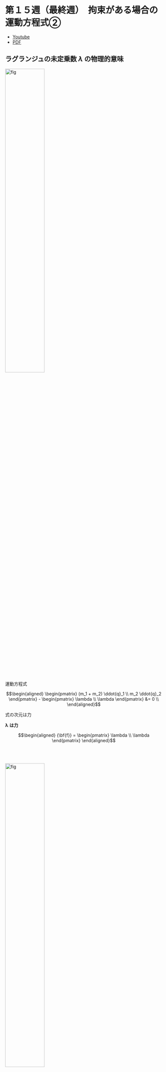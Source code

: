 # 第１５週（最終週）　拘束がある場合の運動方程式②

* [Youtube](https://www.youtube.com/watch?v=tU6BGZikVWU)
* [PDF](http:/www.ritsumei.ac.jp/~uemura-m/AnalyticalMechanics/AnalyticalMechanics15thWeek.pdf)

## ラグランジュの未定乗数 $\lambda$ の物理的意味

<img alt="fig" src="figures/lecture-15/fig_02.JPG" width="50%">

運動方程式

```math
\begin{aligned}
\begin{pmatrix}
(m_1 + m_2) \ddot{q}_1 \\
m_2 \ddot{q}_2
\end{pmatrix} - \begin{pmatrix}
\lambda \\
\lambda
\end{pmatrix} &= 0 \\
\end{aligned}
```

式の次元は力
<br>

${\boldsymbol{\lambda}}$ **は力**

```math
\begin{aligned}
{\bf{f}} = \begin{pmatrix}
\lambda \\
\lambda
\end{pmatrix}
\end{aligned}
```

<br>
<br>
<br>
<img alt="fig" src="figures/lecture-14/fig_01.JPG" width="50%">

運動方程式

```math
\begin{aligned}
{\bf{M}} \ddot{\bf{q}} + {\bf{h}} - {\bf{J}}^T_y \lambda &= 0 \\
\end{aligned}
```

式の次元はトルク
<br>
${\bf{J}}^T_y$ : ヤコビ行列。次元は距離(m)
<br>
${\boldsymbol{\lambda}}$ **は力**

```math
\begin{aligned}
{\bf{f}} = \begin{pmatrix}
0 \\
\lambda
\end{pmatrix}
\end{aligned}
```

<br>

### まとめ

拘束条件が位置のとき、ラグランジュの未定乗数は運動方程式において **力** を表す

<br>

ラグランジアン

```math
L' = K = U + {\boldsymbol{\lambda}} \cdot {\bf{f}}
```

式の次元はエネルギー。 $f$ は位置。
<br>
位置 × 力 で エネルギー になることからも分かる。

## 拘束がある場合のエネルギー保存則

拘束によって発生する力・トルクは仕事をしない

<br>
<br>
<br>

### 並進リンク系での例

<img alt="fig" src="figures/lecture-15/fig_02.JPG" width="50%">

<br>
運動方程式

```math
\begin{aligned}
\begin{pmatrix}
(m_1 + m_2) \ddot{q}_1 \\
m_2 \ddot{q}_2
\end{pmatrix} - \begin{pmatrix}
\lambda \\
\lambda
\end{pmatrix} &= 0 \\
\end{aligned}
```

速度の拘束条件

```math
\dot{q}_1 + \dot{q}_2 = 0
```

拘束力が系に加えるパワー

```math
\begin{aligned}
P &= \begin{pmatrix}
\dot{q}_1 \\
\dot{q}_2
\end{pmatrix} \cdot \begin{pmatrix}
\lambda \\
\lambda
\end{pmatrix} \\
&= \dot{q}_1 \lambda + \dot{q}_2 \lambda \\
&= \lambda (\dot{q}_1 + \dot{q}_2) \\
&= \lambda \cdot 0 \\
&= 0
\end{aligned}
```

全エネルギー

```math
\begin{aligned}
E = \frac{1}{2}(m_1 + m_2) \dot{q}_1^2 + \frac{1}{2} m_2 \dot{q}_2^2
\end{aligned}
```

```math
\begin{aligned}
\dot{E} &= (m_1 + m_2) \dot{q}_1 \ddot{q}_1 + m_2 \dot{q}_2 \ddot{q}_2 \\
&= \begin{pmatrix}
\dot{q}_1 \\
\dot{q}_2
\end{pmatrix} \cdot \begin{pmatrix}
(m_1 + m_2) \ddot{q}_1 \\
m_2 \ddot{q}_2
\end{pmatrix} \\
&= \begin{pmatrix}
\dot{q}_1 \\
\dot{q}_2
\end{pmatrix} \cdot \begin{pmatrix}
\lambda \\
\lambda
\end{pmatrix} \\
&= P = 0
\end{aligned}
```

<br>
<br>
<br>

### 回転リンク系での例

<img alt="fig" src="figures/lecture-14/fig_01.JPG" width="50%">

運動方程式

```math
\begin{aligned}
{\bf{M}} \ddot{\bf{q}} + {\bf{h}} = {\bf{J}}^T_y \lambda \\
\end{aligned}
```

速度の拘束条件

```math
\dot{y} = {\bf{J}}_y \dot{\bf{q}} = 0 \\
```

拘束力が系に加えるパワー

```math
\begin{aligned}
P &= \dot{\bf{q}} \cdot ({\bf{J}}_y \lambda) \\
&= \lambda ({\bf{J}}_y \dot{\bf{q}})^T \\
&= 0 \\
\end{aligned}
```

全エネルギー

```math
E = \frac{1}{2} \dot{\bf{q}}^T {\bf{M}} \dot{\bf{q}}
```

```math
\begin{aligned}
\dot{E} &= \frac{1}{2} \ddot{\bf{q}}^T {\bf{M}} \dot{\bf{q}} + \frac{1}{2} \dot{\bf{q}}^T \dot{\bf{M}} \dot{\bf{q}} + \frac{1}{2} \dot{\bf{q}}^T {\bf{M}} \ddot{\bf{q}} \\
&= \frac{1}{2} \dot{\bf{q}}^T {\bf{M}} \ddot{\bf{q}} + \frac{1}{2} \dot{\bf{q}}^T \dot{\bf{M}} \dot{\bf{q}} + \frac{1}{2} \dot{\bf{q}}^T {\bf{M}} \ddot{\bf{q}} \\
&= \dot{\bf{q}}^T {\bf{M}} \ddot{\bf{q}} + \frac{1}{2} \dot{\bf{q}}^T \dot{\bf{M}} \dot{\bf{q}} \\
&= \dot{\bf{q}}^T ( {\bf{M}} \ddot{\bf{q}} + \frac{1}{2} \dot{\bf{M}} \dot{\bf{q}} ) \\
&= \dot{\bf{q}}^T ( \frac{1}{2} \dot{\bf{M}} \dot{\bf{q}} - {\bf{h}} + {\bf{J}}^T_y \lambda ) \\
&= \dot{\bf{q}}^T ( \frac{1}{2} \dot{\bf{M}} \dot{\bf{q}} - {\bf{h}} + {\bf{J}}^T_y \lambda ) \\
\end{aligned}
```

$\frac{1}{2} \dot{\bf{M}} \dot{\bf{q}} - {\bf{h}} = 0$ より

```math
\begin{aligned}
&= \dot{\bf{q}}^T ( \frac{1}{2} \dot{\bf{M}} \dot{\bf{q}} - {\bf{h}} + {\bf{J}}^T_y \lambda ) \\
&= \dot{\bf{q}}^T ( 0 + {\bf{J}}^T_y \lambda ) \\
&= \dot{\bf{q}}^T {\bf{J}}^T_y \lambda = 0 \\
\end{aligned}
```

## 演習：拘束がある場合のエネルギー保存則

<img alt="fig" src="figures/lecture-15/fig_03.JPG" width="50%">

### 問い

ひもで拘束された質点のx, y座標での運動方程式を求め、全エネルギーが保存することを示せ

<br>
位置の拘束条件

```math
\sqrt{(x - x_r)^2 + (y - y_r)^2} -r = 0
```

運動方程式

```math
\begin{aligned}
\begin{pmatrix}
m \ddot{x} \\
m \ddot{y}
\end{pmatrix} = {\bf{f}} = ?
\end{aligned}
```

速度の拘束条件：？
<br>
拘束力が系に加えるパワー：？

### 解答

一般化座標

```math
{\bf{x}} = \begin{pmatrix}
x \\
y
\end{pmatrix} \\
```

位置の拘束条件

```math
f(x, y) = \sqrt{(x - x_r)^2 + (y - y_r)^2} -r = 0
```

ラグランジアン

```math
\begin{aligned}
L' &= K - U + {\boldsymbol{\lambda}} \cdot {\bf{f}} \\
&= \frac{1}{2} m (\dot{x}^2 + \dot{y}^2) + \lambda (\sqrt{(x - x_r)^2 + (y - y_r)^2} -r)
\end{aligned}
```

```math
\begin{aligned}
\frac{\partial L'}{\partial \dot{\bf{x}}} &=  \frac{\partial}{\partial \dot{\bf{x}}} ( \frac{1}{2} m (\dot{x}^2 + \dot{y}^2) + \lambda (\sqrt{(x - x_r)^2 + (y - y_r)^2} -r) ) \\
&= \begin{pmatrix}
\frac{\partial}{\partial \dot{x}} ( \frac{1}{2} m (\dot{x}^2 + \dot{y}^2) + \lambda (\sqrt{(x - x_r)^2 + (y - y_r)^2} -r) ) \\
\frac{\partial}{\partial \dot{y}} ( \frac{1}{2} m (\dot{x}^2 + \dot{y}^2) + \lambda (\sqrt{(x - x_r)^2 + (y - y_r)^2} -r) )
\end{pmatrix} \\
&= \begin{pmatrix}
m \dot{x} \\
m \dot{y}
\end{pmatrix} \\
\end{aligned}
```

```math
\begin{aligned}
\frac{d}{dt} \frac{\partial L'}{\partial \dot{\bf{x}}} &= \frac{d}{dt} \begin{pmatrix}
m \dot{x} \\
m \dot{y}
\end{pmatrix} \\
&= \begin{pmatrix}
m \ddot{x} \\
m \ddot{y}
\end{pmatrix}\\
\end{aligned}
```

```math
\begin{aligned}
\frac{\partial L'}{\partial {\bf{x}}} &= \begin{pmatrix}
\frac{\partial}{\partial x} ( \frac{1}{2} m (\dot{x}^2 + \dot{y}^2) + \lambda (\sqrt{(x - x_r)^2 + (y - y_r)^2} -r) ) \\
\frac{\partial}{\partial y} ( \frac{1}{2} m (\dot{x}^2 + \dot{y}^2) + \lambda (\sqrt{(x - x_r)^2 + (y - y_r)^2} -r) )
\end{pmatrix} \\
&= \lambda \begin{pmatrix}
\frac{\partial}{\partial x} \sqrt{(x - x_r)^2 + (y - y_r)^2} \\
\frac{\partial}{\partial y} \sqrt{(x - x_r)^2 + (y - y_r)^2}
\end{pmatrix} \\
\end{aligned}
```

平方根の微分(復習)

```math
(\sqrt{f(x)})' = \frac{1}{2 \sqrt{f(x)}} f'(x)
```

より

```math
\begin{aligned}
&= \lambda \begin{pmatrix}
\frac{\partial}{\partial x} \sqrt{(x - x_r)^2 + (y - y_r)^2} \\
\frac{\partial}{\partial y} \sqrt{(x - x_r)^2 + (y - y_r)^2}
\end{pmatrix} \\
&= \lambda \begin{pmatrix}
\frac{1}{2 \sqrt{(x - x_r)^2 + (y - y_r)^2}} (2 x -2 x_r)\\
\frac{1}{2 \sqrt{(x - x_r)^2 + (y - y_r)^2}} (2 y -2 y_r)
\end{pmatrix} \\
&= \lambda \begin{pmatrix}
\frac{x - x_r}{\sqrt{(x - x_r)^2 + (y - y_r)^2}}\\
\frac{y - y_r}{\sqrt{(x - x_r)^2 + (y - y_r)^2}}
\end{pmatrix} \\
\end{aligned}
```

<br>
<br>

```math
\begin{aligned}
\frac{d}{dt} \frac{\partial L'}{\partial \dot{\bf{x}}} - \frac{\partial L'}{\partial {\bf{x}}} &= 0 \\
\begin{pmatrix}
m \ddot{x} \\
m \ddot{y}
\end{pmatrix} - \lambda \begin{pmatrix}
\frac{x - x_r}{\sqrt{(x - x_r)^2 + (y - y_r)^2}}\\
\frac{y - y_r}{\sqrt{(x - x_r)^2 + (y - y_r)^2}}
\end{pmatrix} &= 0 \\
\begin{pmatrix}
m \ddot{x} \\
m \ddot{y}
\end{pmatrix} &= \begin{pmatrix}
\lambda \frac{x - x_r}{\sqrt{(x - x_r)^2 + (y - y_r)^2}}\\
\lambda \frac{y - y_r}{\sqrt{(x - x_r)^2 + (y - y_r)^2}}
\end{pmatrix} \\
\end{aligned}
```

運動方程式

```math
\begin{aligned}

\begin{pmatrix}
m \ddot{x} \\
m \ddot{y}
\end{pmatrix} = {\bf{f}} = \begin{pmatrix}
\lambda \frac{x - x_r}{\sqrt{(x - x_r)^2 + (y - y_r)^2}}\\
\lambda \frac{y - y_r}{\sqrt{(x - x_r)^2 + (y - y_r)^2}}
\end{pmatrix}
\end{aligned}
```

速度の拘束条件は位置の拘束条件を微分する。

```math
\begin{aligned}
f'(x, y) = \frac{d}{dt} (\sqrt{(x - x_r)^2 + (y - y_r)^2} - r ) &= 0 \\
\frac{1}{2 \sqrt{(x - x_r)^2 + (y - y_r)^2}} ( \dot{x}(2 x -2 x_r) + \dot{y}(2 y -2 y_r) ) &= 0 \\
\frac{\dot{x}(x - x_r) + \dot{y}(y - y_r)}{\sqrt{(x - x_r)^2 + (y - y_r)^2}} &= 0 \\
\end{aligned}
```

拘束力が系に加えるパワー

```math
\begin{aligned}
P &= \dot{\bf{x}} \cdot {\boldsymbol{f}} \\
&= \begin{pmatrix}
\dot{x} \\
\dot{y}
\end{pmatrix} \cdot \begin{pmatrix}
\lambda \frac{x - x_r}{\sqrt{(x - x_r)^2 + (y - y_r)^2}}\\
\lambda \frac{y - y_r}{\sqrt{(x - x_r)^2 + (y - y_r)^2}}
\end{pmatrix} \\
&= \lambda \frac{\dot{x}(x - x_r)}{\sqrt{(x - x_r)^2 + (y - y_r)^2}} + \lambda \frac{\dot{y}(y - y_r)}{\sqrt{(x - x_r)^2 + (y - y_r)^2}} \\
&= \lambda \frac{\dot{x}(x - x_r) + \dot{y}(y - y_r)}{\sqrt{(x - x_r)^2 + (y - y_r)^2}} \\
&= 0 \\
\end{aligned}
```

全エネルギー

```math
\begin{aligned}
E = \frac{1}{2} m (\dot{x}^2 + \dot{y}^2)
\end{aligned}
```

```math
\begin{aligned}
\dot{E} &= m (\dot{x} \ddot{x} + \dot{y} \ddot{y}) \\
&= \begin{pmatrix}
\dot{x} \\
\dot{y}
\end{pmatrix} \cdot \begin{pmatrix}
m \ddot{x} \\
m \ddot{y}
\end{pmatrix} \\
&= \begin{pmatrix}
\dot{x} \\
\dot{y}
\end{pmatrix} \cdot {\bf{f}} \\
&= P = 0
\end{aligned}
```

## 最後に

「本講義で紹介した解析力学は物理システムの設計や制御シミュレーションには欠かせない手法であり、今後の技術者や研究者にとって非常に役に立つものです。実際多くの人の卒業論文や修士論文で使用することになります。他の学科で学んだ人に比べた時の、機械工学やロボティクスを学んだ者の大きなアドバンテージになりますので、ぜひこの機会に習得しましょう。」

植村先生、ありがとうございました。
